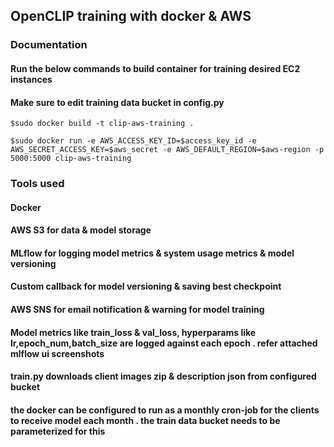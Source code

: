 ## OpenCLIP training with docker & AWS ##


### Documentation ###

#### Run the below commands to build container for training desired EC2 instances ####
#### Make sure to edit training data bucket in config.py ####

```
$sudo docker build -t clip-aws-training .
```

```
$sudo docker run -e AWS_ACCESS_KEY_ID=$access_key_id -e AWS_SECRET_ACCESS_KEY=$aws_secret -e AWS_DEFAULT_REGION=$aws-region -p 5000:5000 clip-aws-training
```
### Tools used ###
#### Docker ####
#### AWS S3 for data & model storage ####
#### MLflow for logging model metrics & system usage metrics & model versioning ####
#### Custom callback for model versioning & saving best checkpoint ####
#### AWS SNS for email notification & warning for model training  ####

#### Model metrics like train_loss & val_loss, hyperparams like lr,epoch_num,batch_size are logged against each epoch . refer attached mlflow ui screenshots  ####


#### train.py downloads client images zip & description json from configured bucket ####
#### the docker can be configured to run as a monthly cron-job for the clients to receive model each month . the train data bucket needs to be parameterized for this ####



